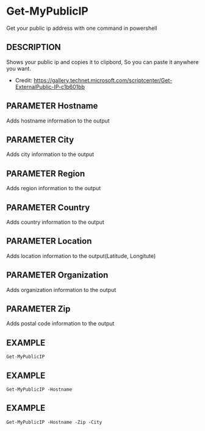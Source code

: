 # Get-MyPublicIP
Get your public ip address with one command in powershell

## DESCRIPTION 
 Shows your public ip and copies it to clipbord, So you can paste it anywhere you want.

 * Credit: https://gallery.technet.microsoft.com/scriptcenter/Get-ExternalPublic-IP-c1b601bb

## PARAMETER Hostname
Adds hostname information to the output

## PARAMETER City
Adds city information to the output

## PARAMETER Region
Adds region information to the output

## PARAMETER Country
Adds country information to the output

## PARAMETER Location
Adds location information to the output(Latitude, Longitute)

## PARAMETER Organization
Adds organization information to the output

## PARAMETER Zip
Adds postal code information to the output

## EXAMPLE
`Get-MyPublicIP`

## EXAMPLE
`Get-MyPublicIP -Hostname`

## EXAMPLE
`Get-MyPublicIP -Hostname -Zip -City`

